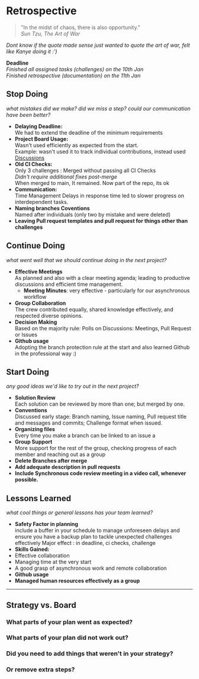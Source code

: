 # Retrospective
> "In the midst of chaos, there is also opportunity."  
> _Sun Tzu, The Art of War_

_Dont know if the quote made sense just wanted to quote the art of war, felt like Kanye doing it :')_ 


**Deadline**  
_Finished all assigned tasks (challenges) on the 10th Jan_  
_Finished retrospective (documentation) on the 11th Jan_

## Stop Doing

_what mistakes did we make? did we miss a step? could our communication have been better?_

+ **Delaying Deadline:**  
We had to extend the deadline of the minimum requirements
+ **Project Board Usage:**  
  Wasn't used efficiently as expected from the start.  
  Example: wasn't used it to track individual contributions,
  instead used [Discussions](https://github.com/MIT-Emerging-Talent/ET6-foundations-group-28/discussions/69)
+ **Old CI Checks:**  
Only 3 challenges : Merged without passing all CI Checks  
_Didn't require additional fixes post-merge_  
When merged to main, It remained. Now part of the repo, its ok
+ **Communication:**    
Time Management Delays in response time led to slower progress on
interdependent tasks.
+ **Naming branches Coventions**  
  Named after individuals (only two by mistake and were deleted) 
+ **Leaving Pull request templates and pull request for things other than challenges**

## Continue Doing

_what went well that we should continue doing in the next project?_

+ **Effective Meetings**   
As planned and also with a clear meeting agenda; leading to productive discussions and efficient time management.
  + **Meeting Minutes**: very effective - particularly for our asynchronous workflow
+ **Group Collaboration**  
The crew contributed equally, shared knowledge effectively, and respected diverse opinions.
+ **Decision Making**  
Based on the majority rule: Polls on Discussions: Meetings, Pull Request or Issues
+ **Github usage**  
Adopting the branch protection rule at the start and also learned Github in the professional way :)


## Start Doing

_any good ideas we'd like to try out in the next project?_

+ **Solution Review**  
Each solution can be reviewed by more than one; but merged by one.
+ **Conventions**  
Discussed early stage: Branch naming, Issue naming, Pull request title and messages and commits; Challenge format when issued.
+ **Organizing files**  
 Every time you make a branch can be linked to an issue a
+ **Group Support**  
More support for the rest of the group, checking progress of each member and reaching out as a group
+ **Delete Branches after merge**
+ **Add adequate description in pull requests**
+ **Include Synchronous code review meeting in a video call, whenever possible.**

## Lessons Learned

_what cool things or general lessons has your team learned?_

+ **Safety Factor in planning**  
include a buffer in your schedule to manage unforeseen delays and ensure you have a backup plan to tackle unexpected challenges effectively
Major effect : in deadline, ci checks, challenge
+ **Skills Gained:**
 + Effective collaboration
 + Managing time at the very start
 + A good grasp of asynchronous work and remote collaboration
+ **Github usage**
+ **Managed human resources effectively as a group**
______________________________________________________________________

## Strategy vs. Board

### What parts of your plan went as expected?

### What parts of your plan did not work out?

### Did you need to add things that weren't in your strategy?

### Or remove extra steps?
